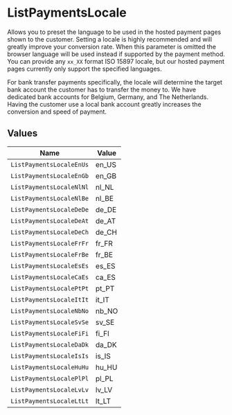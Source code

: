 # ListPaymentsLocale

Allows you to preset the language to be used in the hosted payment pages shown to the customer. Setting a locale
is highly recommended and will greatly improve your conversion rate. When this parameter is omitted the browser
language will be used instead if supported by the payment method. You can provide any `xx_XX` format ISO 15897
locale, but our hosted payment pages currently only support the specified languages.

For bank transfer payments specifically, the locale will determine the target bank account the customer has to
transfer the money to. We have dedicated bank accounts for Belgium, Germany, and The Netherlands. Having the
customer use a local bank account greatly increases the conversion and speed of payment.


## Values

| Name                     | Value                    |
| ------------------------ | ------------------------ |
| `ListPaymentsLocaleEnUs` | en_US                    |
| `ListPaymentsLocaleEnGb` | en_GB                    |
| `ListPaymentsLocaleNlNl` | nl_NL                    |
| `ListPaymentsLocaleNlBe` | nl_BE                    |
| `ListPaymentsLocaleDeDe` | de_DE                    |
| `ListPaymentsLocaleDeAt` | de_AT                    |
| `ListPaymentsLocaleDeCh` | de_CH                    |
| `ListPaymentsLocaleFrFr` | fr_FR                    |
| `ListPaymentsLocaleFrBe` | fr_BE                    |
| `ListPaymentsLocaleEsEs` | es_ES                    |
| `ListPaymentsLocaleCaEs` | ca_ES                    |
| `ListPaymentsLocalePtPt` | pt_PT                    |
| `ListPaymentsLocaleItIt` | it_IT                    |
| `ListPaymentsLocaleNbNo` | nb_NO                    |
| `ListPaymentsLocaleSvSe` | sv_SE                    |
| `ListPaymentsLocaleFiFi` | fi_FI                    |
| `ListPaymentsLocaleDaDk` | da_DK                    |
| `ListPaymentsLocaleIsIs` | is_IS                    |
| `ListPaymentsLocaleHuHu` | hu_HU                    |
| `ListPaymentsLocalePlPl` | pl_PL                    |
| `ListPaymentsLocaleLvLv` | lv_LV                    |
| `ListPaymentsLocaleLtLt` | lt_LT                    |